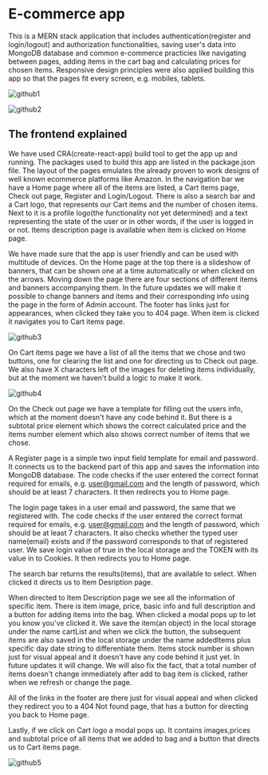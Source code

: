 # E-commerce app

This is a MERN stack application that includes authentication(register and login/logout) and authorization functionalities, saving user's data
into MongoDB database and common e-commerce practicies like navigating between pages, adding items in the cart bag and 
calculating prices for chosen items. Responsive design principles were also applied building this app so that the pages 
fit every screen, e.g. mobiles, tablets.



![github1](https://github.com/user-attachments/assets/0dbb3cb1-6310-485e-8562-8e5778415247)



![github2](https://github.com/user-attachments/assets/46c3e55b-f9bc-45e4-8f78-189b714dc37b)


## The frontend explained

We have used CRA(create-react-app) build tool to get the app up and running. The packages used to build this app are listed in
the package.json file. The layout of the pages emulates the already proven to work designs of well known ecommerce platforms like Amazon.
In the navigation bar we have a Home page where all of the items are listed, a Cart items page, Check out page, Register and Login/Logout.
There is also a search bar and a Cart logo, that represents our Cart items and the number of chosen items. Next to it is 
a profile logo(the functionality not yet determined) and a text representing the state of the user or in other words, if the 
user is logged in or not. Items description page is available when item is clicked on Home page.

We have made sure that the app is user friendly and can be used with multitude of devices. On the Home page at the top there is 
a slideshow of banners, that can be shown one at a time automatically or when clicked on the arrows. Moving down the page there are
four sections of different items and banners accompanying them. In the future updates we will make it possible to change banners and items
and their corresponding info using the page in the form of Admin account. The footer has links just for appearances, when clicked 
they take you to 404 page. When item is clicked it navigates you to Cart items page.




![github3](https://github.com/user-attachments/assets/c3c79bcb-9dd3-4c5c-840f-c70260a0cb4f)





On Cart items page we have a list of all the items that we chose and two buttons, one for clearing the list and one for directing
us to Check out page. We also have X characters left of the images for deleting items individually, but at the moment we haven't
build a logic to make it work.




![github4](https://github.com/user-attachments/assets/9bbfaa8e-0017-4063-93d0-6b764d705ba2)





On the Check out page we have a template for filling out the users info, which at the moment doesn't have any code behind it.
But there is a subtotal price element which shows the correct calculated price and the items number element which also shows correct number 
of items that we chose.

A Register page is a simple two input field template for email and password. It connects us to the backend part of this app 
and saves the information into MongoDB database. The code checks if the user entered the correct format required for emails,
e.g. user@gmail.com and the length of password, which should be at least 7 characters. It then redirects you to Home page.

The login page takes in a user email and password, the same that we registered with. The code checks if the user entered the correct
format required for emails, e.g. user@gmail.com and the length of password, which should be at least 7 characters. It also checks
whether the typed user name(email) exists and if the password corresponds to that of registered user. We save login value
of true in the local storage and the TOKEN with its value in to Cookies. It then redirects you to Home page.

The search bar returns the results(items), that are available to select. When clicked it directs us to Item Desription page.

When directed to Item Description page we see all the information of specific item. There is item image, price, basic info and
full description and a button for adding items into the bag. When clicked a modal pops up to let you know you've clicked it.
We save the item(an object) in the local storage under the name cartList and when we click the button, the subsequent items are
also saved in the local storage under the name addedItems plus specific day date string to differentiate them.
Items stock number is shown just for visual appeal and it doesn't have any code behind it just yet. In future
updates it will change. We will also fix the fact, that a total number of items doesn't change immediately after add to bag item
is clicked, rather when we refresh or change the page.

All of the links in the footer are there just for visual appeal and when clicked they redirect you to a 404 Not found page, 
that has a button for directing you back to Home page.

Lastly, if we click on Cart logo a modal pops up. It contains images,prices and subtotal price of all items that we added to bag and 
a button  that directs us to Cart items page.



![github5](https://github.com/user-attachments/assets/ac4c7474-ca2f-469d-9681-0d5516c3b490)





